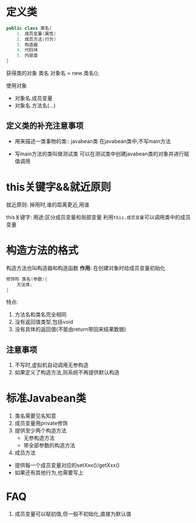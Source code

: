 #  定义类
 ```java
 public class 类名{
	 1. 成员变量(属性)
	 2. 成员方法(行为)
	 3. 构造器
	 4. 代码块
	 5. 内部类
 }
```

 获得类的对象
 类名 对象名 = new 类名();

 使用对象
-  对象名.成员变量
-  对象名.方法名(...)

 ## 定义类的补充注意事项
 - 用来描述一类事物的类:: javabean类
		在javabean类中,不写main方法

 - 写main方法的类叫做测试类
		可以在测试类中创建javabean类的对象并进行赋值调用


# this关键字&&就近原则

就近原则:
掉用时,谁的距离更近,用谁

this关键字:
用途:区分成员变量和局部变量
利用`this.成员变量`可以调用类中的成员变量

# 构造方法的格式
构造方法也叫构造器和构造函数
	**作用:**
	在创建对象时给成员变量初始化
```java
修饰符 类名(参数){
	方法体;
}
```
  特点:
   1. 方法名和类名完全相同
   2. 没有返回值类型,包括void
   3. 没有具体的返回值(不能由return带回来结果数据)
## 注意事项
1. 不写时,虚拟机自动调用无参构造
2. 如果定义了构造方法,则系统不再提供默认构造


# 标准Javabean类
1. 类名需要见名知意
2. 成员变量用private修饰
3. 提供至少两个构造方法
   - 无参构造方法
   - 带全部参数的构造方法
4. 成员方法
  - 提供每一个成员变量对应的setXxx()/getXxx()
  - 如果还有其他行为,也需要写上





# FAQ
1. 成员变量可以赋初值,但一般不初始化,直接为默认值
